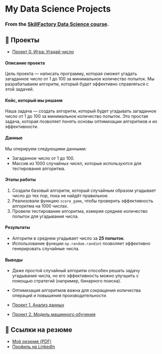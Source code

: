 # My Data Science Projects

### From the [SkillFactory Data Science course](https://skillfactory.ru/data-scientist).

## 📁 Проекты

- [Проект 0. Игра: Угадай число](https://github.com/Wittgen93/sf_data_sciense/tree/main/project_0)

#### Описание проекта
Цель проекта — написать программу, которая сможет угадать загаданное число от 1 до 100 за минимальное количество попыток. Мы разрабатываем алгоритм, который будет эффективно справляться с этой задачей.

#### **Кейс, который мы решаем**
Наша задача — создать алгоритм, который будет угадывать загаданное число от 1 до 100 за минимальное количество попыток. Это простая задача, которая позволяет понять основы оптимизации алгоритмов и их эффективности.

#### **Данные**
Мы оперируем следующими данными:
- Загаданное число от 1 до 100.
- Массив из 1000 случайных чисел, которые используются для тестирования алгоритма.

#### **Этапы работы**
1. Создали базовый алгоритм, который случайным образом угадывает число до тех пор, пока не найдёт правильное.
2. Реализовали функцию `score_game`, чтобы проверить эффективность алгоритма на 1000 числах.
3. Провели тестирование алгоритма, измеряя среднее количество попыток для угадывания числа.

#### **Результаты**
- Алгоритм в среднем угадывает число за **25 попыток**.
- Использование функции `np.random.randint` позволяет эффективно генерировать случайные числа.

#### **Выводы**
- Даже простой случайный алгоритм способен решать задачу угадывания числа, но его эффективность можно улучшить с помощью стратегий (например, бинарного поиска).
- Оптимизация алгоритмов важна для сокращения количества операций и повышения производительности.

- [Проект 1. Анализ данных](https://github.com/Wittgen93/sf_data_sciense/tree/main/project_1)
- [Проект 2. Модель машинного обучения](https://github.com/Wittgen93/sf_data_sciense/tree/main/project_2)

## 📄 Ссылки на резюме

- [Моё резюме (PDF)](https://example.com/resume.pdf)
- [Профиль на LinkedIn](https://www.linkedin.com/in/username/)